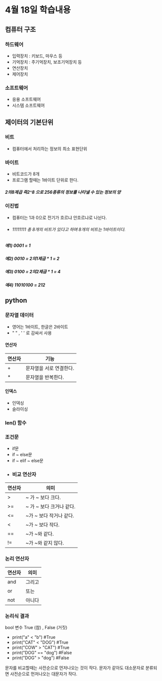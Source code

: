 # 4월 18일 학습내용
## 컴퓨터 구조
### 하드웨어
- 입력장치 : 키보드, 마우스 등
- 기억장치 : 주기억장치, 보조기억장치 등
- 연산장치
- 제어장치
### 소프트웨어
- 응용 소프트웨어
- 시스템 소프트웨어
## 제이터의 기본단위
### 비트
- 컴퓨터에서 처리하는 정보의 최소 표현단위
### 바이트
- 비트코드가 8개
- 프로그램 할때는 1바이트 단위로 한다.
##### 2의8제곱 즉2^8 으로 256종류의 정보를 나타낼 수 있는 정보의 양
### 이진법
- 컴퓨터는 1과 0으로 전기가 흐르냐 안흐르냐로 나뉜다.
- ###### 11111111 총 8개의 비트가 있다고 하며 8개의 비트는 1바이트이다.
##### 예1) 0001 = 1
##### 예2) 0010 = 2의1제곱 * 1 = 2
##### 예3) 0100 = 2의2제곱 * 1 = 4
##### 예4) 11010100 = 212
## python
### 문자열 데이터
- 영어는 1바이트, 한글은 2바이트
- " " , ' ' 로  감싸서 사용
#### 연산자
연산자 | 기능
------|-------
\+     |문자열을 서로 연결한다.
\*     | 문자열을 반복한다.
#### 인덱스
- 인덱싱
- 슬라이싱
### len() 함수
### 조건문
- if문
- if ~ else문
- if ~ elif ~ else문
- ### 비교 연산자
연산자 | 의미
--------|-------
\> | ~ 가 ~ 보다 크다.
\>= | ~ 가 ~ 보다 크거나 같다. 
\<= | ~가 ~ 보다 작거나 같다.
\< | ~가 ~ 보다 작다.
\== | ~가 ~와 같다.
\!= | ~가 ~와 같지 않다.

### 논리 연산자
연산자 | 의미
-------|------
and | 그리고
or | 또는
not | 아니다

### 논리식 결과

bool 변수
True (참) , False (거짓)

- print("a" < "b") #True
- print("CAT" < "DOG") #True
- print("COW" > "CAT") #True
- print("DOG" == "dog") #False
- print("DOG" > "dog") #False

문자를 비교할때는 사전순으로 먼저나오는 것이 작다.
문자가 같아도 대소문자로 분류되면 사전순으로 먼저나오는 대문자가 작다.



